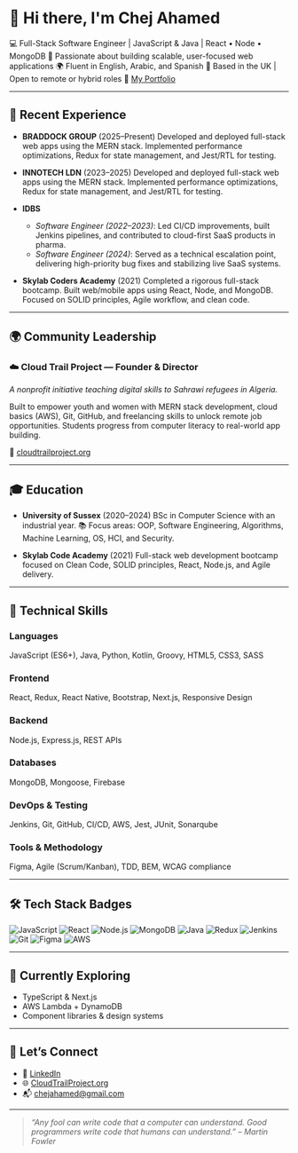 # 👋 Hi there, I'm Chej Ahamed

💻 Full-Stack Software Engineer | JavaScript & Java | React • Node • MongoDB
🌱 Passionate about building scalable, user-focused web applications
🌍 Fluent in English, Arabic, and Spanish
📍 Based in the UK | Open to remote or hybrid roles
🔗 [My Portfolio](https://chejahamed.com)

---

## 💼 Recent Experience

* **BRADDOCK GROUP** (2025–Present)
  Developed and deployed full-stack web apps using the MERN stack. Implemented performance optimizations, Redux for state management, and Jest/RTL for testing.

* **INNOTECH LDN** (2023–2025)
  Developed and deployed full-stack web apps using the MERN stack. Implemented performance optimizations, Redux for state management, and Jest/RTL for testing.

* **IDBS**

  * *Software Engineer (2022–2023)*: Led CI/CD improvements, built Jenkins pipelines, and contributed to cloud-first SaaS products in pharma.
  * *Software Engineer (2024)*: Served as a technical escalation point, delivering high-priority bug fixes and stabilizing live SaaS systems.

* **Skylab Coders Academy** (2021)
  Completed a rigorous full-stack bootcamp. Built web/mobile apps using React, Node, and MongoDB. Focused on SOLID principles, Agile workflow, and clean code.

---

## 🌍 Community Leadership

### **☁️ Cloud Trail Project — Founder & Director**

*A nonprofit initiative teaching digital skills to Sahrawi refugees in Algeria.*

Built to empower youth and women with MERN stack development, cloud basics (AWS), Git, GitHub, and freelancing skills to unlock remote job opportunities. Students progress from computer literacy to real-world app building.

🔗 [cloudtrailproject.org](https://cloudtrailproject.org)

---

## 🎓 Education

* **University of Sussex** (2020–2024)
  BSc in Computer Science with an industrial year.
  📚 Focus areas: OOP, Software Engineering, Algorithms, Machine Learning, OS, HCI, and Security.

* **Skylab Code Academy** (2021)
  Full-stack web development bootcamp focused on Clean Code, SOLID principles, React, Node.js, and Agile delivery.

---

## 🧠 Technical Skills

### **Languages**

JavaScript (ES6+), Java, Python, Kotlin, Groovy, HTML5, CSS3, SASS

### **Frontend**

React, Redux, React Native, Bootstrap, Next.js, Responsive Design

### **Backend**

Node.js, Express.js, REST APIs

### **Databases**

MongoDB, Mongoose, Firebase

### **DevOps & Testing**

Jenkins, Git, GitHub, CI/CD, AWS, Jest, JUnit, Sonarqube

### **Tools & Methodology**

Figma, Agile (Scrum/Kanban), TDD, BEM, WCAG compliance

---

## 🛠️ Tech Stack Badges

![JavaScript](https://img.shields.io/badge/-JavaScript-black?style=flat-square\&logo=javascript)
![React](https://img.shields.io/badge/-React-black?style=flat-square\&logo=react)
![Node.js](https://img.shields.io/badge/-Node.js-black?style=flat-square\&logo=node.js)
![MongoDB](https://img.shields.io/badge/-MongoDB-black?style=flat-square\&logo=mongodb)
![Java](https://img.shields.io/badge/-Java-black?style=flat-square\&logo=java)
![Redux](https://img.shields.io/badge/-Redux-black?style=flat-square\&logo=redux)
![Jenkins](https://img.shields.io/badge/-Jenkins-black?style=flat-square\&logo=jenkins)
![Git](https://img.shields.io/badge/-Git-black?style=flat-square\&logo=git)
![Figma](https://img.shields.io/badge/-Figma-black?style=flat-square\&logo=figma)
![AWS](https://img.shields.io/badge/-AWS-black?style=flat-square\&logo=amazon-aws)

---

## 🌱 Currently Exploring

* TypeScript & Next.js
* AWS Lambda + DynamoDB
* Component libraries & design systems

---

## 🤝 Let’s Connect

* 💼 [LinkedIn](https://linkedin.com/in/chej-ahamed)
* 🌐 [CloudTrailProject.org](https://cloudtrailproject.org)
* 📬 [chejahamed@gmail.com](mailto:chejahamed@gmail.com)

---

> *“Any fool can write code that a computer can understand. Good programmers write code that humans can understand.” – Martin Fowler*

